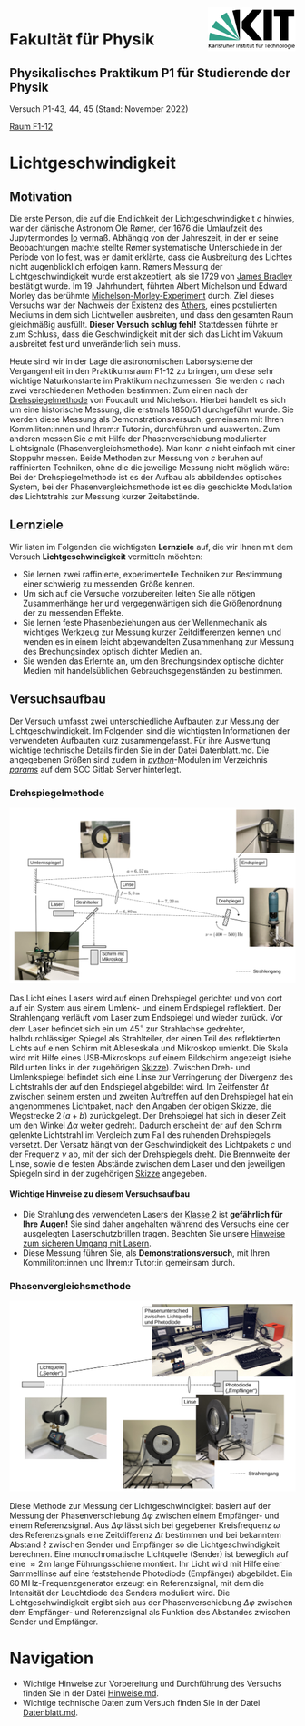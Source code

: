 <img src="./figures/Logo_KIT.svg" style="zoom:15%;float:right;" />

# Fakultät für Physik

## Physikalisches Praktikum P1 für Studierende der Physik

Versuch P1-43, 44, 45 (Stand: November 2022)

[Raum F1-12](http://www-ekp.physik.uni-karlsruhe.de/~simonis/praktikum/layoutobjekte/Lageplan_P1.png)



# Lichtgeschwindigkeit



## Motivation

Die erste Person, die auf die Endlichkeit der Lichtgeschwindigkeit $c$ hinwies, war der dänische Astronom [Ole Rømer](https://de.wikipedia.org/wiki/Ole_R%C3%B8mer), der 1676 die Umlaufzeit des Jupytermondes [Io](https://de.wikipedia.org/wiki/Liste_der_Jupitermonde) vermaß. Abhängig von der Jahreszeit, in der er seine Beobachtungen machte stellte Rømer systematische Unterschiede in der Periode von Io fest, was er damit erklärte, dass die Ausbreitung des Lichtes nicht augenblicklich erfolgen kann. Rømers Messung der Lichtgeschwindigkeit wurde erst akzeptiert, als sie 1729 von [James Bradley](https://de.wikipedia.org/wiki/James_Bradley) bestätigt wurde. Im 19. Jahrhundert, führten Albert Michelson und Edward Morley das berühmte [Michelson-Morley-Experiment](https://de.wikipedia.org/wiki/Michelson-Morley-Experiment) durch. Ziel dieses Versuchs war der Nachweis der Existenz des [Äthers](https://de.wikipedia.org/wiki/Äther_(Physik)), eines postulierten Mediums in dem sich Lichtwellen ausbreiten, und dass den gesamten Raum gleichmäßig ausfüllt. **Dieser Versuch schlug fehl!** Stattdessen führte er zum Schluss, dass die Geschwindigkeit mit der sich das Licht im Vakuum ausbreitet fest und unveränderlich sein muss. 

Heute sind wir in der Lage die astronomischen Laborsysteme der Vergangenheit in den Praktikumsraum F1-12 zu bringen, um diese sehr wichtige Naturkonstante im Praktikum nachzumessen. Sie werden $c$ nach zwei verschiedenen Methoden bestimmen: Zum einen nach der [Drehspiegelmethode](https://de.wikipedia.org/wiki/Drehspiegelmethode) von Foucault und Michelson. Hierbei handelt es sich um eine historische Messung, die erstmals 1850/51 durchgeführt wurde. Sie werden diese Messung als Demonstrationsversuch, gemeinsam mit Ihren Kommiliton:innen und Ihrem:r Tutor:in, durchführen und auswerten. Zum anderen messen Sie $c$ mit Hilfe der Phasenverschiebung modulierter Lichtsignale (Phasenvergleichsmethode). Man kann $c$ nicht einfach mit einer Stoppuhr messen. Beide Methoden zur Messung von $c$ beruhen auf raffinierten Techniken, ohne die die jeweilige Messung nicht möglich wäre: Bei der Drehspiegelmethode ist es der Aufbau als abbildendes optisches System, bei der Phasenvergleichsmethode ist es die geschickte Modulation des Lichtstrahls zur Messung kurzer Zeitabstände.

## Lernziele

Wir listen im Folgenden die wichtigsten **Lernziele** auf, die wir Ihnen mit dem Versuch **Lichtgeschwindigkeit** vermitteln möchten: 

- Sie lernen zwei raffinierte, experimentelle Techniken zur Bestimmung einer schwierig zu messenden Größe kennen. 
- Um sich auf die Versuche vorzubereiten leiten Sie alle nötigen Zusammenhänge her und vergegenwärtigen sich die Größenordnung der zu messenden Effekte.
- Sie lernen feste Phasenbeziehungen aus der Wellenmechanik als wichtiges Werkzeug zur Messung kurzer Zeitdifferenzen kennen und wenden es in einem leicht abgewandelten Zusammenhang zur Messung des Brechungsindex optisch dichter Medien an. 
- Sie wenden das Erlernte an, um den Brechungsindex optische dichter Medien mit handelsüblichen Gebrauchsgegenständen zu bestimmen.  

## Versuchsaufbau

Der Versuch umfasst zwei unterschiedliche Aufbauten zur Messung der Lichtgeschwindigkeit. Im Folgenden sind die wichtigsten Informationen der verwendeten Aufbauten kurz zusammengefasst. Für ihre Auswertung wichtige technische Details finden Sie in der Datei Datenblatt.md. Die angegebenen Größen sind zudem in [*python*](https://www.python.org/)-Modulen im Verzeichnis [*params*](https://git.scc.kit.edu/etp-lehre/p1-for-students/-/tree/main/Lichtgeschwindigkeit/params) auf dem SCC Gitlab Server hinterlegt. 

### Drehspiegelmethode

<img src="./figures/Drehspiegelmethode.png" style="zoom:60%;" />

Das Licht eines Lasers wird auf einen Drehspiegel gerichtet und von dort auf ein System aus einem Umlenk- und einem Endspiegel reflektiert. Der Strahlengang verläuft vom Laser zum Endspiegel und wieder zurück. Vor dem Laser befindet sich ein um $45^{\circ}$ zur Strahlachse gedrehter, halbdurchlässiger Spiegel als Strahlteiler, der einen Teil des reflektierten Lichts auf einen Schirm mit Ableseskala und Mikroskop umlenkt. Die Skala wird mit Hilfe eines USB-Mikroskops auf einem Bildschirm angezeigt (siehe Bild unten links in der zugehörigen [Skizze](https://git.scc.kit.edu/etp-lehre/p1-for-students/-/blob/main/Lichtgeschwindigkeit/figures/Drehspiegelmethode.png)). Zwischen Dreh- und Umlenkspiegel befindet sich eine Linse zur Verringerung der Divergenz des Lichtstrahls der auf den Endspiegel abgebildet wird. Im Zeitfenster $\Delta t$ zwischen seinem ersten und zweiten Auftreffen auf den Drehspiegel hat ein angenommenes Lichtpaket, nach den Angaben der obigen Skizze, die Wegstrecke $2\,(a+b)$ zurückgelegt. Der Drehspiegel hat sich in dieser Zeit um den Winkel $\Delta\alpha$ weiter gedreht. Dadurch erscheint der auf den Schirm gelenkte Lichtstrahl im Vergleich zum Fall des ruhenden Drehspiegels versetzt. Der Versatz hängt von der Geschwindigkeit des Lichtpakets $c$ und der Frequenz $\nu$ ab, mit der sich der Drehspiegels dreht. Die Brennweite der Linse, sowie die festen Abstände zwischen dem Laser und den jeweiligen Spiegeln sind in der zugehörigen [Skizze](https://git.scc.kit.edu/etp-lehre/p1-for-students/-/blob/main/Lichtgeschwindigkeit/figures/Drehspiegelmethode.png) angegeben. 

#### Wichtige Hinweise zu diesem Versuchsaufbau

- Die Strahlung des verwendeten Lasers der [Klasse 2](https://de.wikipedia.org/wiki/Laser#Laserklassen) ist **gefährlich für Ihre Augen!** Sie sind daher angehalten während des Versuchs eine der ausgelegten Laserschutzbrillen tragen. Beachten Sie unsere [Hinweise zum sicheren Umgang mit Lasern](https://labs.physik.kit.edu/163.php?tab=%5B313%5D#tabpanel-313).
- Diese Messung führen Sie, als **Demonstrationsversuch**, mit Ihren Kommiliton:innen und Ihrem:r Tutor:in gemeinsam durch. 

### Phasenvergleichsmethode

<img src="./figures/Phasenvergleichsmethode.png" style="zoom:60%;" />

Diese Methode zur Messung der Lichtgeschwindigkeit basiert auf der Messung der Phasenverschiebung $\Delta\varphi$ zwischen einem Empfänger- und einem Referenzsignal. Aus $\Delta\varphi$ lässt sich bei gegebener Kreisfrequenz $\omega$ des Referenzsignals eine Zeitdifferenz $\Delta t$ bestimmen und bei bekanntem Abstand $\ell$ zwischen Sender und Empfänger so die Lichtgeschwindigkeit berechnen. Eine monochromatische Lichtquelle (Sender) ist beweglich auf eine $\approx2\,\mathrm{m}$ lange Führungsschiene montiert. Ihr Licht wird mit Hilfe einer Sammellinse auf eine feststehende Photodiode (Empfänger) abgebildet. Ein $60\,\mathrm{MHz}$-Frequenzgenerator erzeugt ein Referenzsignal, mit dem die Intensität der Leuchtdiode des Senders moduliert wird. Die Lichtgeschwindigkeit ergibt sich aus der Phasenverschiebung $\Delta\varphi$ zwischen dem Empfänger- und Referenzsignal als Funktion des Abstandes zwischen Sender und Empfänger. 

# Navigation

- Wichtige Hinweise zur Vorbereitung und  Durchführung des Versuchs finden Sie in der Datei [Hinweise.md](https://git.scc.kit.edu/etp-lehre/p1-for-students/-/blob/main/Lichtgeschwindigkeit/Hinweise.md).
- Wichtige technische Daten zum Versuch finden Sie in der Datei [Datenblatt.md](https://git.scc.kit.edu/etp-lehre/p1-for-students/-/blob/main/Lichtgeschwindigkeit/Datenblatt.md).  

